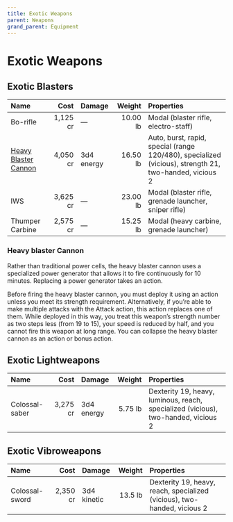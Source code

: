 ```yaml
---
title: Exotic Weapons
parent: Weapons
grand_parent: Equipment
---
```


# Exotic Weapons

## Exotic Blasters

|Name|Cost|Damage|Weight|Properties| 
|:---|---:|:---|-:|:---|
| Bo-rifle              |1,125 cr |—            |10.00 lb |Modal (blaster rifle, electro-staff) |
| [Heavy Blaster Cannon](https://drakeryzer.github.io/DrakeSW5E/Equipment/Weapons/Exotic%20Ranged%20Weapons/#heavy-blaster-cannon)  |4,050 cr |3d4 energy   |16.50 lb |Auto, burst, rapid, special (range 120/480), specialized (vicious), strength 21, two-handed, vicious 2 |
| IWS                   |3,625 cr |—            |23.00 lb |Modal (blaster rifle, grenade launcher, sniper rifle) |
| Thumper Carbine       |2,575 cr |—            |15.25 lb |Modal (heavy carbine, grenade launcher) |

### Heavy blaster Cannon
Rather than traditional power cells, the heavy blaster cannon uses a specialized power generator that allows it to fire continuously for 10 minutes. Replacing a power generator takes an action.

Before firing the heavy blaster cannon, you must deploy it using an action unless you meet its strength requirement. Alternatively, if you’re able to make multiple attacks with the Attack action, this action replaces one of them.  While deployed in this way, you treat this weapon’s strength number as two steps less (from 19 to 15), your speed is reduced by half, and you cannot fire this weapon at long range. You can collapse the heavy blaster cannon as an action or bonus action.

## Exotic Lightweapons

|Name|Cost|Damage|Weight|Properties| 
|:---|---:|:---|-:|:---|
| Colossal-saber   |3,275 cr |3d4 energy   |5.75 lb   |Dexterity 19, heavy, luminous, reach, specialized (vicious), two-handed, vicious 2 |

## Exotic Vibroweapons

|Name|Cost|Damage|Weight|Properties| 
|:---|---:|:---|-:|:---|
| Colossal-sword   |2,350 cr|3d4 kinetic   |13.5 lb   |Dexterity 19, heavy, reach, specialized (vicious), two-handed, vicious 2 |